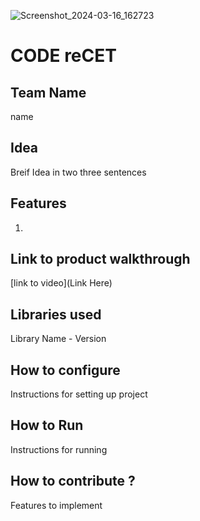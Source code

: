 

![Screenshot_2024-03-16_162723](https://github.com/CODE-reCET/CodeRECET24/assets/154266304/f6e1db4a-4064-4130-8406-9128d096e3d7)

# CODE reCET


## Team Name
name 

## Idea
Breif Idea in two three sentences 

## Features 
1. 

## Link to product walkthrough
[link to video](Link Here)

   
## Libraries used
Library Name - Version


## How to configure
Instructions for setting up project

## How to Run
Instructions for running

## How to contribute ? 
Features to implement 
